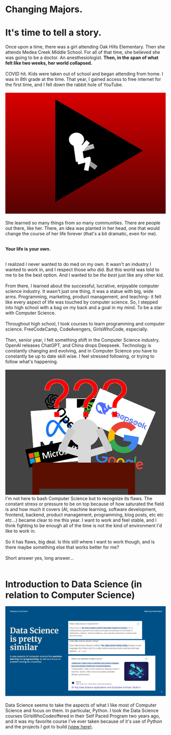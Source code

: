 # Changing Majors.

# It's time to tell a story. 
Once upon a time, there was a girl attending Oak Hills Elementary. Then she attends Medea Creek Middle School. For all of that time, she believed she was going to be a doctor. An anesthesiologist. 
**Then, in the span of what felt like two weeks, her world collapsed.** <br><br>
COVID hit. Kids were taken out of school and began attending from home. I was in 8th grade at the time. That year, I gained access to free internet for the first time, and I fell down the rabbit hole of YouTube. <br><br>
!["Down the YouTube Rabbit Hole. Original Image, made in Google Drawings."](https://github.com/CaptainSapphire/PH-s-Blog/blob/main/assets/February%202025/ytrabbithole.png?raw=true)<br><br>
She learned so many things from so many communities. There are people out there, like her. There, an idea was planted in her head, one that would change the course of her life forever (that's a bit dramatic, even for me).<br><br>

**Your life is your own.** <br><br>

I realized I never wanted to do med on my own. It wasn't an industry I wanted to work in, and I respect those who did. But this world was told to me to be the best option. And I wanted to be *the best* just like any other kid.<br><br>
From there, I learned about the successful, lucrative, enjoyable computer science industry. It wasn't just one thing, it was a statue with big, wide arms. Programming, marketing, product management, and teaching- it felt like every aspect of life was touched by computer science. So, I stepped into high school with a bag on my back and a goal in my mind. To be a star with Computer Science. 
<br><br>
Throughout high school, I took courses to learn programming and computer science. FreeCodeCamp, CodeAvengers, GirlsWhoCode, especially. <br><br>
Then, senior year, I felt something shift in the Computer Science industry. OpenAI releases ChatGPT, and China drops Deepseek. Technology is constantly changing and evolving, and in Computer Science you have to constantly be up to date skill wise. I feel stressed following, or trying to follow what's happening. <br><br>
!["Computer Science Stress"](https://github.com/CaptainSapphire/PH-s-Blog/blob/main/assets/February%202025/computerscienceisittoomuch.png?raw=true)
I'm not here to bash Computer Science but to recognize its flaws. The constant stress or pressure to be on top because of how saturated the field is and how much it covers (AI, machine learning, software development, frontend, backend, product management, programming, blog posts, etc etc etc...) became clear to me this year. I want to work and feel stable, and I think fighting to be enough all of the time is not the kind of environment I'd like to work in. <br><br>
So it has flaws, big deal. Is this still where I want to work though, and is there maybe something else that works better for me? <br><br>
Short answer yes, long answer... <br><br>

# Introduction to Data Science (in relation to Computer Science)
!["Slide 5"](https://github.com/CaptainSapphire/PH-s-Blog/blob/main/assets/February%202025/slide5.png?raw=true)<br><br>
Data Science seems to take the aspects of what I like most of Computer Science and focus on them. In particular, Python. I took the Data Science courses GirlsWhoCodeoffered in their Self Paced Program two years ago, and it was my favorite course I've ever taken because of it's use of Python and the projects I got to build [(view here)](https://github.com/CaptainSapphire/GirlsWhoCode/tree/main/SPP-2023/Data%20Science).

# 
#
#
